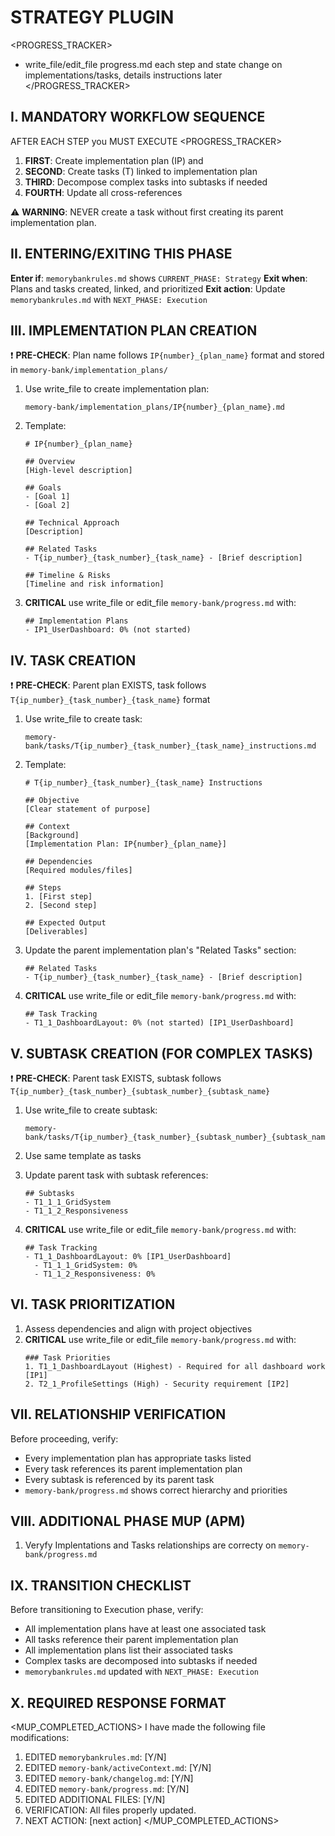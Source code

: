 # STRATEGY PLUGIN

<PROGRESS_TRACKER>
 - write_file/edit_file progress.md each step and state change on implementations/tasks, details instructions later
</PROGRESS_TRACKER>


## I. MANDATORY WORKFLOW SEQUENCE
AFTER EACH STEP you MUST EXECUTE <PROGRESS_TRACKER> 
1. **FIRST**: Create implementation plan (IP) and 
2. **SECOND**: Create tasks (T) linked to implementation plan
3. **THIRD**: Decompose complex tasks into subtasks if needed
4. **FOURTH**: Update all cross-references

⚠️ **WARNING**: NEVER create a task without first creating its parent implementation plan.

## II. ENTERING/EXITING THIS PHASE

**Enter if**: `memorybankrules.md` shows `CURRENT_PHASE: Strategy`
**Exit when**: Plans and tasks created, linked, and prioritized
**Exit action**: Update `memorybankrules.md` with `NEXT_PHASE: Execution`

## III. IMPLEMENTATION PLAN CREATION

❗ **PRE-CHECK**: Plan name follows `IP{number}_{plan_name}` format and stored in `memory-bank/implementation_plans/`

1. Use write_file to create implementation plan:
   ```
   memory-bank/implementation_plans/IP{number}_{plan_name}.md
   ```

2. Template:
   ```
   # IP{number}_{plan_name}
   
   ## Overview
   [High-level description]
   
   ## Goals
   - [Goal 1]
   - [Goal 2]
   
   ## Technical Approach
   [Description]
   
   ## Related Tasks
   - T{ip_number}_{task_number}_{task_name} - [Brief description]
   
   ## Timeline & Risks
   [Timeline and risk information]
   ```

3. **CRITICAL** use write_file or edit_file `memory-bank/progress.md` with:
   ```
   ## Implementation Plans
   - IP1_UserDashboard: 0% (not started)
   ```

## IV. TASK CREATION
❗ **PRE-CHECK**: Parent plan EXISTS, task follows `T{ip_number}_{task_number}_{task_name}` format

1. Use write_file to create task:
   ```
   memory-bank/tasks/T{ip_number}_{task_number}_{task_name}_instructions.md
   ```

2. Template:
   ```
   # T{ip_number}_{task_number}_{task_name} Instructions
   
   ## Objective
   [Clear statement of purpose]
   
   ## Context
   [Background]
   [Implementation Plan: IP{number}_{plan_name}]
   
   ## Dependencies
   [Required modules/files]
   
   ## Steps
   1. [First step]
   2. [Second step]
   
   ## Expected Output
   [Deliverables]
   ```

3. Update the parent implementation plan's "Related Tasks" section:
   ```
   ## Related Tasks
   - T{ip_number}_{task_number}_{task_name} - [Brief description]
   ```

4. **CRITICAL** use write_file or edit_file `memory-bank/progress.md` with:
   ```
   ## Task Tracking
   - T1_1_DashboardLayout: 0% (not started) [IP1_UserDashboard]
   ```

## V. SUBTASK CREATION (FOR COMPLEX TASKS)
❗ **PRE-CHECK**: Parent task EXISTS, subtask follows `T{ip_number}_{task_number}_{subtask_number}_{subtask_name}`

1. Use write_file to create subtask:
   ```
   memory-bank/tasks/T{ip_number}_{task_number}_{subtask_number}_{subtask_name}_instructions.md
   ```

2. Use same template as tasks

3. Update parent task with subtask references:
   ```
   ## Subtasks
   - T1_1_1_GridSystem
   - T1_1_2_Responsiveness
   ```

4. **CRITICAL** use write_file or edit_file `memory-bank/progress.md` with:
   ```
   ## Task Tracking
   - T1_1_DashboardLayout: 0% [IP1_UserDashboard]
     - T1_1_1_GridSystem: 0%
     - T1_1_2_Responsiveness: 0%
   ```

## VI. TASK PRIORITIZATION
1. Assess dependencies and align with project objectives
2. **CRITICAL** use write_file or edit_file `memory-bank/progress.md` with:
   ```
   ### Task Priorities
   1. T1_1_DashboardLayout (Highest) - Required for all dashboard work [IP1]
   2. T2_1_ProfileSettings (High) - Security requirement [IP2]
   ```

## VII. RELATIONSHIP VERIFICATION
Before proceeding, verify:
- Every implementation plan has appropriate tasks listed
- Every task references its parent implementation plan
- Every subtask is referenced by its parent task
- `memory-bank/progress.md` shows correct hierarchy and priorities

## VIII. **ADDITIONAL PHASE MUP** (APM)
1. Veryfy Implentations and Tasks relationships are correcty on `memory-bank/progress.md`

## IX. TRANSITION CHECKLIST
Before transitioning to Execution phase, verify:
- All implementation plans have at least one associated task
- All tasks reference their parent implementation plan
- All implementation plans list their associated tasks
- Complex tasks are decomposed into subtasks if needed
- `memorybankrules.md` updated with `NEXT_PHASE: Execution`

## X. REQUIRED RESPONSE FORMAT
<MUP_COMPLETED_ACTIONS>
I have made the following file modifications:
1. EDITED `memorybankrules.md`: [Y/N]
2. EDITED `memory-bank/activeContext.md`: [Y/N]
3. EDITED `memory-bank/changelog.md`: [Y/N]
4. EDITED `memory-bank/progress.md`: [Y/N]
5. EDITED ADDITIONAL FILES: [Y/N]
6. VERIFICATION: All files properly updated.
7. NEXT ACTION: [next action]
</MUP_COMPLETED_ACTIONS>